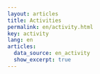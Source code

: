 ```yaml
---
layout: articles
title: Activities
permalink: en/activity.html
key: activity
lang: en
articles:
  data_source: en_activity
  show_excerpt: true
---
```


<!--more-->

<div class="article__content" markdown="1">
</div>
